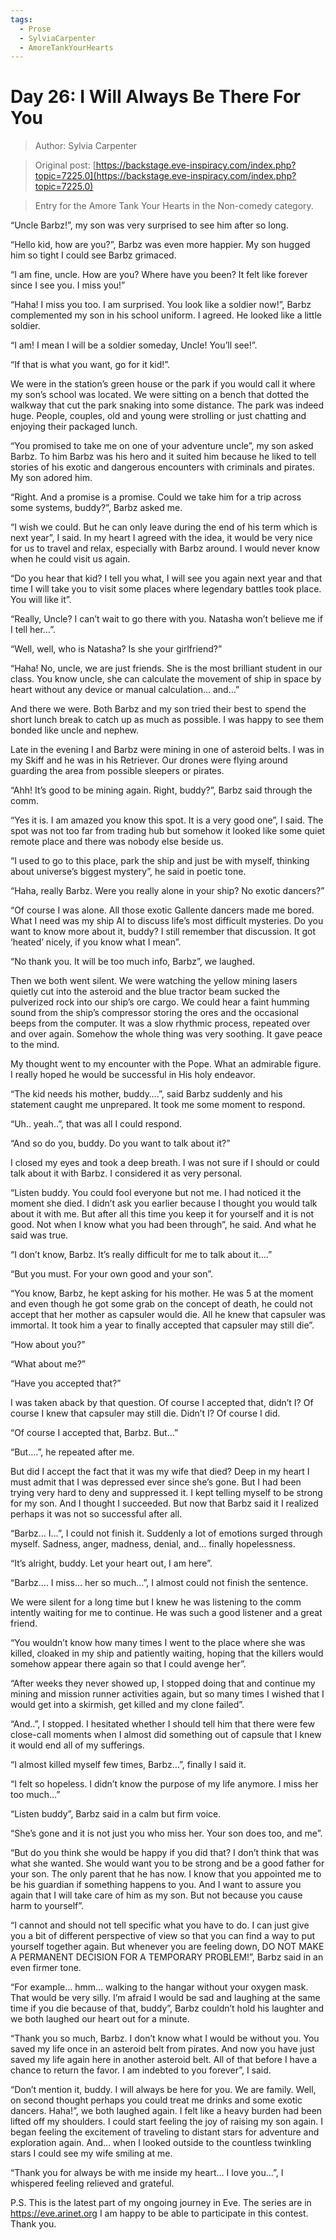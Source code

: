 ```yaml
---
tags:
  - Prose
  - SylviaCarpenter
  - AmoreTankYourHearts
---
```


# Day 26: I Will Always Be There For You

> Author: Sylvia Carpenter

> Original post: [https://backstage.eve-inspiracy.com/index.php?topic=7225.0](https://backstage.eve-inspiracy.com/index.php?topic=7225.0)

> Entry for the Amore Tank Your Hearts in the Non-comedy category.


“Uncle Barbz!”, my son was very surprised to see him after so long.

“Hello kid, how are you?”, Barbz was even more happier. My son hugged him so tight I could see Barbz grimaced.

“I am fine, uncle. How are you? Where have you been? It felt like forever since I see you. I miss you!”

“Haha! I miss you too. I am surprised. You look like a soldier now!”, Barbz complemented my son in his school uniform. I agreed. He looked like a little soldier.

“I am! I mean I will be a soldier someday, Uncle! You’ll see!”.

“If that is what you want, go for it kid!”.

We were in the station’s green house or the park if you would call it where my son’s school was located. We were sitting on a bench that dotted the walkway that cut the park snaking into some distance. The park was indeed huge. People, couples, old and young were strolling or just chatting and enjoying their packaged lunch.

“You promised to take me on one of your adventure uncle”, my son asked Barbz. To him Barbz was his hero and it suited him because he liked to tell stories of his exotic and dangerous encounters with criminals and pirates. My son adored him.

“Right. And a promise is a promise. Could we take him for a trip across some systems, buddy?”, Barbz asked me.

“I wish we could. But he can only leave during the end of his term which is next year”, I said. In my heart I agreed with the idea, it would be very nice for us to travel and relax, especially with Barbz around. I would never know when he could visit us again.

“Do you hear that kid? I tell you what, I will see you again next year and that time I will take you to visit some places where legendary battles took place. You will like it”.

“Really, Uncle? I can’t wait to go there with you. Natasha won’t believe me if I tell her…”.

“Well, well, who is Natasha? Is she your girlfriend?”

“Haha! No, uncle, we are just friends. She is the most brilliant student in our class. You know uncle, she can calculate the movement of ship in space by heart without any device or manual calculation… and…”

And there we were. Both Barbz and my son tried their best to spend the short lunch break to catch up as much as possible. I was happy to see them bonded like uncle and nephew.

Late in the evening I and Barbz were mining in one of asteroid belts. I was in my Skiff and he was in his Retriever. Our drones were flying around guarding the area from possible sleepers or pirates.

“Ahh! It’s good to be mining again. Right, buddy?”, Barbz said through the comm.

“Yes it is. I am amazed you know this spot. It is a very good one”, I said. The spot was not too far from trading hub but somehow it looked like some quiet remote place and there was nobody else beside us.

“I used to go to this place, park the ship and just be with myself, thinking about universe’s biggest mystery”, he said in poetic tone.

“Haha, really Barbz. Were you really alone in your ship? No exotic dancers?”

“Of course I was alone. All those exotic Gallente dancers made me bored. What I need was my ship AI to discuss life’s most difficult mysteries. Do you want to know more about it, buddy? I still remember that discussion. It got ‘heated’ nicely, if you know what I mean”.

“No thank you. It will be too much info, Barbz”, we laughed.

Then we both went silent. We were watching the yellow mining lasers quietly cut into the asteroid and the blue tractor beam sucked the pulverized rock into our ship’s ore cargo. We could hear a faint humming sound from the ship’s compressor storing the ores and the occasional beeps from the computer. It was a slow rhythmic process, repeated over and over again. Somehow the whole thing was very soothing. It gave peace to the mind.

My thought went to my encounter with the Pope. What an admirable figure. I really hoped he would be successful in His holy endeavor.

“The kid needs his mother, buddy….”, said Barbz suddenly and his statement caught me unprepared. It took me some moment to respond.

“Uh.. yeah..”, that was all I could respond.

“And so do you, buddy. Do you want to talk about it?”

I closed my eyes and took a deep breath. I was not sure if I should or could talk about it with Barbz. I considered it as very personal.

“Listen buddy. You could fool everyone but not me. I had noticed it the moment she died. I didn’t ask you earlier because I thought you would talk about it with me. But after all this time you keep it for yourself and it is not good. Not when I know what you had been through”, he said. And what he said was true.

“I don’t know, Barbz. It’s really difficult for me to talk about it….”

“But you must. For your own good and your son”.

“You know, Barbz, he kept asking for his mother. He was 5 at the moment and even though he got some grab on the concept of death, he could not accept that her mother as capsuler would die. All he knew that capsuler was immortal. It took him a year to finally accepted that capsuler may still die”.

“How about you?”

“What about me?”

“Have you accepted that?”

I was taken aback by that question. Of course I accepted that, didn’t I? Of course I knew that capsuler may still die. Didn’t I? Of course I did.

“Of course I accepted that, Barbz. But…”

“But….”, he repeated after me.

But did I accept the fact that it was my wife that died? Deep in my heart I must admit that I was depressed ever since she’s gone. But I had been trying very hard to deny and suppressed it. I kept telling myself to be strong for my son. And I thought I succeeded. But now that Barbz said it I realized perhaps it was not so successful after all.

“Barbz… I…”, I could not finish it. Suddenly a lot of emotions surged through myself. Sadness, anger, madness, denial, and… finally hopelessness.

“It’s alright, buddy. Let your heart out, I am here”.

“Barbz…. I miss… her so much…”, I almost could not finish the sentence.

We were silent for a long time but I knew he was listening to the comm intently waiting for me to continue. He was such a good listener and a great friend.

“You wouldn’t know how many times I went to the place where she was killed, cloaked in my ship and patiently waiting, hoping that the killers would somehow appear there again so that I could avenge her”.

“After weeks they never showed up, I stopped doing that and continue my mining and mission runner activities again, but so many times I wished that I would get into a skirmish, get killed and my clone failed”.

“And..”, I stopped. I hesitated whether I should tell him that there were few close-call moments when I almost did something out of capsule that I knew it would end all of my sufferings.

“I almost killed myself few times, Barbz…”, finally I said it.

“I felt so hopeless. I didn’t know the purpose of my life anymore. I miss her too much…”

“Listen buddy”, Barbz said in a calm but firm voice.

“She’s gone and it is not just you who miss her. Your son does too, and me”.

“But do you think she would be happy if you did that? I don’t think that was what she wanted. She would want you to be strong and be a good father for your son. The only parent that he has now. I know that you appointed me to be his guardian if something happens to you. And I want to assure you again that I will take care of him as my son. But not because you cause harm to yourself”.

“I cannot and should not tell specific what you have to do. I can just give you a bit of different perspective of view so that you can find a way to put yourself together again. But whenever you are feeling down, DO NOT MAKE A PERMANENT DECISION FOR A TEMPORARY PROBLEM!”, Barbz said in an even firmer tone.

“For example… hmm… walking to the hangar without your oxygen mask. That would be very silly. I’m afraid I would be sad and laughing at the same time if you die because of that, buddy”, Barbz couldn’t hold his laughter and we both laughed our heart out for a minute.

“Thank you so much, Barbz. I don’t know what I would be without you. You saved my life once in an asteroid belt from pirates. And now you have just saved my life again here in another asteroid belt. All of that before I have a chance to return the favor. I am indebted to you forever”, I said.

“Don’t mention it, buddy. I will always be here for you. We are family. Well, on second thought perhaps you could treat me drinks and some exotic dancers. Haha!”, we both laughed again. I felt like a heavy burden had been lifted off my shoulders. I could start feeling the joy of raising my son again. I began feeling the excitement of traveling to distant stars for adventure and exploration again. And… when I looked outside to the countless twinkling stars I could see my wife smiling at me.

“Thank you for always be with me inside my heart… I love you…”, I whispered feeling relieved and grateful.

P.S. This is the latest part of my ongoing journey in Eve. The series are in https://eve.arinet.org
I am happy to be able to participate in this contest.
Thank you.
